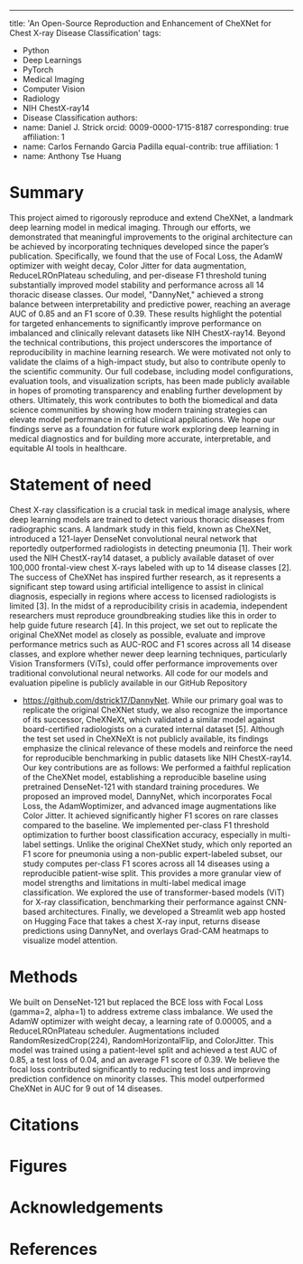 ---
title: 'An Open-Source Reproduction and Enhancement of CheXNet for Chest X-ray Disease Classification'
tags:
  - Python
  - Deep Learnings
  - PyTorch
  - Medical Imaging
  - Computer Vision
  - Radiology
  - NIH ChestX-ray14
  - Disease Classification
authors:
  - name: Daniel J. Strick
    orcid: 0009-0000-1715-8187
    corresponding: true
    affiliation: 1
  - name: Carlos Fernando Garcia Padilla
    equal-contrib: true
    affiliation: 1
  - name: Anthony Tse Huang

# Summary
This project aimed to rigorously reproduce and extend CheXNet, a landmark deep learning
model in medical imaging. Through our efforts, we demonstrated that meaningful improvements
to the original architecture can be achieved by incorporating techniques developed
since the paper’s publication. Specifically, we found that the use of Focal Loss, the AdamW
optimizer with weight decay, Color Jitter for data augmentation, ReduceLROnPlateau
scheduling, and per-disease F1 threshold tuning substantially improved model stability and
performance across all 14 thoracic disease classes. Our model, "DannyNet," achieved a
strong balance between interpretability and predictive power, reaching an average AUC of
0.85 and an F1 score of 0.39. These results highlight the potential for targeted enhancements
to significantly improve performance on imbalanced and clinically relevant datasets like NIH
ChestX-ray14. Beyond the technical contributions, this project underscores the importance
of reproducibility in machine learning research. We were motivated not only to validate the
claims of a high-impact study, but also to contribute openly to the scientific community.
Our full codebase, including model configurations, evaluation tools, and visualization scripts,
has been made publicly available in hopes of promoting transparency and enabling further
development by others. Ultimately, this work contributes to both the biomedical and data science communities by showing how modern training strategies can elevate model
performance in critical clinical applications. We hope our findings serve as a foundation for
future work exploring deep learning in medical diagnostics and for building more accurate,
interpretable, and equitable AI tools in healthcare.

# Statement of need
Chest X-ray classification is a crucial task in medical image analysis, where deep learning
models are trained to detect various thoracic diseases from radiographic scans. A landmark
study in this field, known as CheXNet, introduced a 121-layer DenseNet convolutional neural
network that reportedly outperformed radiologists in detecting pneumonia [1]. Their work
used the NIH ChestX-ray14 dataset, a publicly available dataset of over 100,000 frontal-view
chest X-rays labeled with up to 14 disease classes [2]. The success of CheXNet has inspired
further research, as it represents a significant step toward using artificial intelligence to assist
in clinical diagnosis, especially in regions where access to licensed radiologists is limited [3].
In the midst of a reproducibility crisis in academia, independent researchers must reproduce
groundbreaking studies like this in order to help guide future research [4]. In this project, we
set out to replicate the original CheXNet model as closely as possible, evaluate and improve
performance metrics such as AUC-ROC and F1 scores across all 14 disease classes, and
explore whether newer deep learning techniques, particularly Vision Transformers (ViTs),
could offer performance improvements over traditional convolutional neural networks. All
code for our models and evaluation pipeline is publicly available in our GitHub Repository
- https://github.com/dstrick17/DannyNet. While our primary goal was to
replicate the original CheXNet study, we also recognize the importance of its successor,
CheXNeXt, which validated a similar model against board-certified radiologists on a curated
internal dataset [5]. Although the test set used in CheXNeXt is not publicly available,
its findings emphasize the clinical relevance of these models and reinforce the need for
reproducible benchmarking in public datasets like NIH ChestX-ray14.
Our key contributions are as follows: We performed a faithful replication of the CheXNet
model, establishing a reproducible baseline using pretrained DenseNet-121 with standard
training procedures. We proposed an improved model, DannyNet, which incorporates Focal Loss, the AdamWoptimizer, and advanced image augmentations like Color Jitter. It achieved
significantly higher F1 scores on rare classes compared to the baseline. We implemented
per-class F1 threshold optimization to further boost classification accuracy, especially in
multi-label settings. Unlike the original CheXNet study, which only reported an F1 score for
pneumonia using a non-public expert-labeled subset, our study computes per-class F1 scores
across all 14 diseases using a reproducible patient-wise split. This provides a more granular
view of model strengths and limitations in multi-label medical image classification. We
explored the use of transformer-based models (ViT) for X-ray classification, benchmarking
their performance against CNN-based architectures. Finally, we developed a Streamlit web
app hosted on Hugging Face that takes a chest X-ray input, returns disease predictions
using DannyNet, and overlays Grad-CAM heatmaps to visualize model attention.

# Methods
We built on DenseNet-121 but replaced the
BCE loss with Focal Loss (gamma=2, alpha=1) to address extreme class imbalance.
We used the AdamW optimizer with weight decay, a learning rate of 0.00005, and a
ReduceLROnPlateau scheduler. Augmentations included RandomResizedCrop(224),
RandomHorizontalFlip, and ColorJitter. This model was trained using a patient-level
split and achieved a test AUC of 0.85, a test loss of 0.04, and an average F1 score of 0.39.
We believe the focal loss contributed significantly to reducing test loss and improving
prediction confidence on minority classes. This model outperformed CheXNet in AUC
for 9 out of 14 diseases.

# Citations


# Figures

# Acknowledgements

# References